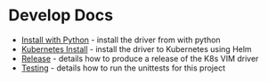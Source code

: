 # Develop Docs

- [Install with Python](./install_src_with_python.md) - install the driver from with python
- [Kubernetes Install](./install_src_with_helm.md) - install the driver to Kubernetes using Helm
- [Release](./release.md) - details how to produce a release of the K8s VIM driver
- [Testing](./testing.md) - details how to run the unittests for this project
